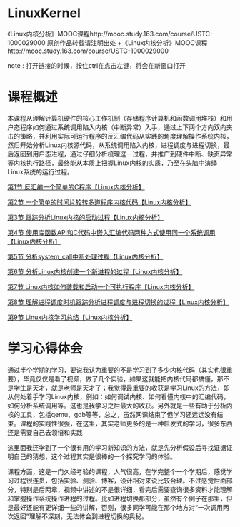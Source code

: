 # LinuxKernel
《Linux内核分析》MOOC课程http://mooc.study.163.com/course/USTC-1000029000
原创作品转载请注明出处 +《Linux内核分析》MOOC课程http://mooc.study.163.com/course/USTC-1000029000

note : 打开链接的时候，按住ctrl在点击左键，将会在新窗口打开  

# 课程概述

本课程从理解计算机硬件的核心工作机制（存储程序计算机和函数调用堆栈）和用户态程序如何通过系统调用陷入内核（中断异常）入手，通过上下两个方向双向夹击的策略，并利用实际可运行程序的反汇编代码从实践的角度理解操作系统内核，然后开始分析Linux内核源代码，从系统调用陷入内核，进程调度与进程切换，最后返回到用户态进程，通过仔细分析梳理这一过程，并推广到硬件中断、缺页异常等内核执行路径，最终能从本质上把握Linux内核的实质，乃至在头脑中演绎Linux系统的运行过程。

[第1节 反汇编一个简单的C程序【Linux内核分析】](https://github.com/linmufeng/LinuxKernel/blob/master/%E7%AC%AC1%E8%8A%82%20%E5%8F%8D%E6%B1%87%E7%BC%96%E4%B8%80%E4%B8%AA%E7%AE%80%E5%8D%95%E7%9A%84C%E7%A8%8B%E5%BA%8F%E3%80%90Linux%E5%86%85%E6%A0%B8%E5%88%86%E6%9E%90%E3%80%91.md)

[第2节 一个简单的时间片轮转多道程序内核代码【Linux内核分析】](https://github.com/linmufeng/LinuxKernel/blob/master/%E7%AC%AC2%E8%8A%82%20%E4%B8%80%E4%B8%AA%E7%AE%80%E5%8D%95%E7%9A%84%E6%97%B6%E9%97%B4%E7%89%87%E8%BD%AE%E8%BD%AC%E5%A4%9A%E9%81%93%E7%A8%8B%E5%BA%8F%E5%86%85%E6%A0%B8%E4%BB%A3%E7%A0%81%E3%80%90Linux%E5%86%85%E6%A0%B8%E5%88%86%E6%9E%90%E3%80%91.md)

[第3节 跟踪分析Linux内核的启动过程【Linux内核分析】](https://github.com/linmufeng/LinuxKernel/blob/master/%E7%AC%AC3%E8%8A%82%20%E8%B7%9F%E8%B8%AA%E5%88%86%E6%9E%90Linux%E5%86%85%E6%A0%B8%E7%9A%84%E5%90%AF%E5%8A%A8%E8%BF%87%E7%A8%8B%E3%80%90Linux%E5%86%85%E6%A0%B8%E5%88%86%E6%9E%90%E3%80%91.md)

[第4节 使用库函数API和C代码中嵌入汇编代码两种方式使用同一个系统调用【Linux内核分析】](https://github.com/linmufeng/LinuxKernel/blob/master/%E7%AC%AC4%E8%8A%82%20%E4%BD%BF%E7%94%A8%E5%BA%93%E5%87%BD%E6%95%B0API%E5%92%8CC%E4%BB%A3%E7%A0%81%E4%B8%AD%E5%B5%8C%E5%85%A5%E6%B1%87%E7%BC%96%E4%BB%A3%E7%A0%81%E4%B8%A4%E7%A7%8D%E6%96%B9%E5%BC%8F%E4%BD%BF%E7%94%A8%E5%90%8C%E4%B8%80%E4%B8%AA%E7%B3%BB%E7%BB%9F%E8%B0%83%E7%94%A8%E3%80%90Linux%E5%86%85%E6%A0%B8%E5%88%86%E6%9E%90%E3%80%91.md)

[第5节 分析system_call中断处理过程【Linux内核分析】](https://github.com/linmufeng/LinuxKernel/blob/master/%E7%AC%AC5%E8%8A%82%20%E5%88%86%E6%9E%90system_call%E4%B8%AD%E6%96%AD%E5%A4%84%E7%90%86%E8%BF%87%E7%A8%8B%E3%80%90Linux%E5%86%85%E6%A0%B8%E5%88%86%E6%9E%90%E3%80%91.md)

[第6节 分析Linux内核创建一个新进程的过程【Linux内核分析】](https://github.com/linmufeng/LinuxKernel/blob/master/%E7%AC%AC6%E8%8A%82%20%E5%88%86%E6%9E%90Linux%E5%86%85%E6%A0%B8%E5%88%9B%E5%BB%BA%E4%B8%80%E4%B8%AA%E6%96%B0%E8%BF%9B%E7%A8%8B%E7%9A%84%E8%BF%87%E7%A8%8B%E3%80%90Linux%E5%86%85%E6%A0%B8%E5%88%86%E6%9E%90%E3%80%91.md)

[第7节 Linux内核如何装载和启动一个可执行程序【Linux内核分析】](http://blog.csdn.net/qq470869852/article/details/69939026)

[第8节 理解进程调度时机跟踪分析进程调度与进程切换的过程【Linux内核分析】](https://github.com/linmufeng/LinuxKernel/blob/master/%E7%AC%AC7%E8%8A%82%20Linux%E5%86%85%E6%A0%B8%E5%A6%82%E4%BD%95%E8%A3%85%E8%BD%BD%E5%92%8C%E5%90%AF%E5%8A%A8%E4%B8%80%E4%B8%AA%E5%8F%AF%E6%89%A7%E8%A1%8C%E7%A8%8B%E5%BA%8F%E3%80%90Linux%E5%86%85%E6%A0%B8%E5%88%86%E6%9E%90%E3%80%91.md)

[第9节 Linux内核学习总结【Linux内核分析】](https://github.com/linmufeng/LinuxKernel/blob/master/%E7%AC%AC9%E8%8A%82%20Linux%E5%86%85%E6%A0%B8%E5%AD%A6%E4%B9%A0%E6%80%BB%E7%BB%93%E3%80%90Linux%E5%86%85%E6%A0%B8%E5%88%86%E6%9E%90%E3%80%91.md)

# 学习心得体会

通过半个学期的学习，要说我认为重要的不是学习到了多少内核代码（其实也很重要），毕竟仅仅是看了视频，做了几个实验，如果这就能把内核代码都搞懂，那不是学生是天才，就是老师是天才了；我觉得最重要的收获是学习Linux的方法，即从何处着手学习Linux内核，例如：如何调试内核、如何看懂内核中的汇编代码，如何分析系统调用等。这也是我学习之后最大的收获。另外就是一些有助于分析内核的工具，包括qemu、gdb等等，总之，虽然网课结束了但学习还远远没有结束。课程的实践性很强，在这里，其实老师更多的是一种启发式的学习，很多东西还是需要自己去领悟和实践

这里面我还学到了一个很有用的学习新知识的方法，就是先分析假设后寻找证据证明自己的猜想，这个过程其实是很棒的一个探究学习的体验。

课程方面，这是一门久经考验的课程，人气很高，在学完整个一个学期后，感觉学习过程很连贯，包括实验、测验、博客，设计相对来说比较合理。不过感觉后面部分，特别是后两章，视频中讲述的不是很详细，看完后需要查询很多资料才能理解和掌握操作系统操作进程的过程。比如进程切换那部分，虽然有个例子在那里，但是最好还能有更详细一些的讲解，否则，很多同学可能在那个地方对“一次调用两次返回”理解不深刻，无法体会到进程切换的奥秘。
